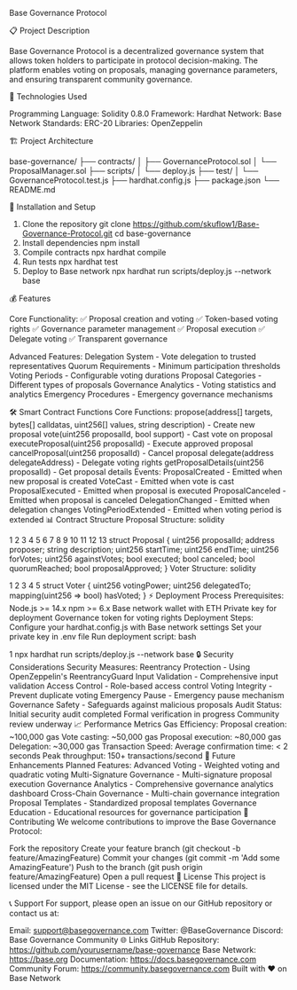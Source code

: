 Base Governance Protocol

📋 Project Description

Base Governance Protocol is a decentralized governance system that allows token holders to participate in protocol decision-making. The platform enables voting on proposals, managing governance parameters, and ensuring transparent community governance.

🔧 Technologies Used

Programming Language: Solidity 0.8.0
Framework: Hardhat
Network: Base Network
Standards: ERC-20
Libraries: OpenZeppelin


🏗️ Project Architecture

base-governance/
├── contracts/
│   ├── GovernanceProtocol.sol
│   └── ProposalManager.sol
├── scripts/
│   └── deploy.js
├── test/
│   └── GovernanceProtocol.test.js
├── hardhat.config.js
├── package.json
└── README.md


🚀 Installation and Setup

1. Clone the repository
git clone https://github.com/skuflow1/Base-Governance-Protocol.git
cd base-governance
2. Install dependencies
npm install
3. Compile contracts
npx hardhat compile
4. Run tests
npx hardhat test
5. Deploy to Base network
npx hardhat run scripts/deploy.js --network base

💰 Features

Core Functionality:
✅ Proposal creation and voting
✅ Token-based voting rights
✅ Governance parameter management
✅ Proposal execution
✅ Delegate voting
✅ Transparent governance

Advanced Features:
Delegation System - Vote delegation to trusted representatives
Quorum Requirements - Minimum participation thresholds
Voting Periods - Configurable voting durations
Proposal Categories - Different types of proposals
Governance Analytics - Voting statistics and analytics
Emergency Procedures - Emergency governance mechanisms


🛠️ Smart Contract Functions
Core Functions:
propose(address[] targets, bytes[] calldatas, uint256[] values, string description) - Create new proposal
vote(uint256 proposalId, bool support) - Cast vote on proposal
executeProposal(uint256 proposalId) - Execute approved proposal
cancelProposal(uint256 proposalId) - Cancel proposal
delegate(address delegateAddress) - Delegate voting rights
getProposalDetails(uint256 proposalId) - Get proposal details
Events:
ProposalCreated - Emitted when new proposal is created
VoteCast - Emitted when vote is cast
ProposalExecuted - Emitted when proposal is executed
ProposalCanceled - Emitted when proposal is canceled
DelegationChanged - Emitted when delegation changes
VotingPeriodExtended - Emitted when voting period is extended
📊 Contract Structure
Proposal Structure:
solidity


1
2
3
4
5
6
7
8
9
10
11
12
13
struct Proposal {
    uint256 proposalId;
    address proposer;
    string description;
    uint256 startTime;
    uint256 endTime;
    uint256 forVotes;
    uint256 againstVotes;
    bool executed;
    bool canceled;
    bool quorumReached;
    bool proposalApproved;
}
Voter Structure:
solidity


1
2
3
4
5
struct Voter {
    uint256 votingPower;
    uint256 delegatedTo;
    mapping(uint256 => bool) hasVoted;
}
⚡ Deployment Process
Prerequisites:
Node.js >= 14.x
npm >= 6.x
Base network wallet with ETH
Private key for deployment
Governance token for voting rights
Deployment Steps:
Configure your hardhat.config.js with Base network settings
Set your private key in .env file
Run deployment script:
bash


1
npx hardhat run scripts/deploy.js --network base
🔒 Security Considerations
Security Measures:
Reentrancy Protection - Using OpenZeppelin's ReentrancyGuard
Input Validation - Comprehensive input validation
Access Control - Role-based access control
Voting Integrity - Prevent duplicate voting
Emergency Pause - Emergency pause mechanism
Governance Safety - Safeguards against malicious proposals
Audit Status:
Initial security audit completed
Formal verification in progress
Community review underway
📈 Performance Metrics
Gas Efficiency:
Proposal creation: ~100,000 gas
Vote casting: ~50,000 gas
Proposal execution: ~80,000 gas
Delegation: ~30,000 gas
Transaction Speed:
Average confirmation time: < 2 seconds
Peak throughput: 150+ transactions/second
🔄 Future Enhancements
Planned Features:
Advanced Voting - Weighted voting and quadratic voting
Multi-Signature Governance - Multi-signature proposal execution
Governance Analytics - Comprehensive governance analytics dashboard
Cross-Chain Governance - Multi-chain governance integration
Proposal Templates - Standardized proposal templates
Governance Education - Educational resources for governance participation
🤝 Contributing
We welcome contributions to improve the Base Governance Protocol:

Fork the repository
Create your feature branch (git checkout -b feature/AmazingFeature)
Commit your changes (git commit -m 'Add some AmazingFeature')
Push to the branch (git push origin feature/AmazingFeature)
Open a pull request
📄 License
This project is licensed under the MIT License - see the LICENSE file for details.

📞 Support
For support, please open an issue on our GitHub repository or contact us at:

Email: support@basegovernance.com
Twitter: @BaseGovernance
Discord: Base Governance Community
🌐 Links
GitHub Repository: https://github.com/yourusername/base-governance
Base Network: https://base.org
Documentation: https://docs.basegovernance.com
Community Forum: https://community.basegovernance.com
Built with ❤️ on Base Network
